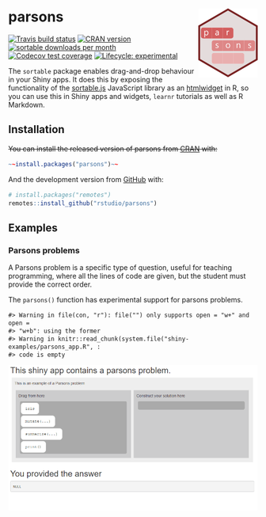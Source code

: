 
<!-- README.md is generated from README.Rmd. Please edit that file -->

# parsons <img src='man/figures/parsons-logo.png' align="right" height="139" />

<!-- badges: start -->

[![Travis build
status](https://travis-ci.org/rstudio/sortable.svg?branch=master)](https://travis-ci.org/rstudio/sortable)
[![CRAN
version](http://www.r-pkg.org/badges/version/sortable)](https://cran.r-project.org/package=sortable)
[![sortable downloads per
month](http://cranlogs.r-pkg.org/badges/sortable)](http://www.rpackages.io/package/sortable)
[![Codecov test
coverage](https://codecov.io/gh/rstudio/sortable/branch/master/graph/badge.svg)](https://codecov.io/gh/rstudio/sortable?branch=master)
[![Lifecycle:
experimental](https://img.shields.io/badge/lifecycle-experimental-orange.svg)](https://www.tidyverse.org/lifecycle/#experimental)
<!-- badges: end -->

The `sortable` package enables drag-and-drop behaviour in your Shiny
apps. It does this by exposing the functionality of the
[sortable.js](https://sortablejs.github.io/Sortable/) JavaScript library
as an [htmlwidget](https://htmlwidgets.org) in R, so you can use this in
Shiny apps and widgets, `learnr` tutorials as well as R Markdown.

## Installation

~~You can install the released version of parsons from
[CRAN](https://CRAN.R-project.org) with:~~

``` r
~~install.packages("parsons")~~
```

And the development version from
[GitHub](https://github.com/rstudio/parsons) with:

``` r
# install.packages("remotes")
remotes::install_github("rstudio/parsons")
```

## Examples

### Parsons problems

A Parsons problem is a specific type of question, useful for teaching
programming, where all the lines of code are given, but the student must
provide the correct order.

The `parsons()` function has experimental support for parsons problems.

    #> Warning in file(con, "r"): file("") only supports open = "w+" and open =
    #> "w+b": using the former
    #> Warning in knitr::read_chunk(system.file("shiny-examples/parsons_app.R", :
    #> code is empty

<center>

<img src="man/figures/parsons_app.gif" style = 'width:600px;'></img>

</center>
